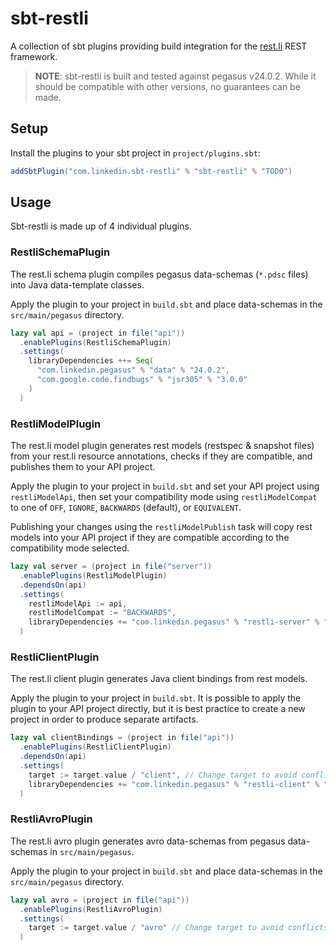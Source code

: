 # sbt-restli

A collection of sbt plugins providing build integration for the [rest.li](https://github.com/linkedin/rest.li) REST framework.

> **NOTE**: sbt-restli is built and tested against pegasus v24.0.2. While it should be compatible with other versions, no guarantees can be made.

Setup
-----

Install the plugins to your sbt project in `project/plugins.sbt`:
```scala
addSbtPlugin("com.linkedin.sbt-restli" % "sbt-restli" % "TODO")
```

Usage
-----

Sbt-restli is made up of 4 individual plugins.

### RestliSchemaPlugin

The rest.li schema plugin compiles pegasus data-schemas (`*.pdsc` files) into Java data-template classes.

Apply the plugin to your project in `build.sbt` and place data-schemas in the `src/main/pegasus` directory.

```scala
lazy val api = (project in file("api"))
  .enablePlugins(RestliSchemaPlugin)
  .settings(
    libraryDependencies ++= Seq(
      "com.linkedin.pegasus" % "data" % "24.0.2",
      "com.google.code.findbugs" % "jsr305" % "3.0.0"
    )
  )
```

### RestliModelPlugin

The rest.li model plugin generates rest models (restspec & snapshot files) from your rest.li resource annotations, checks if they are compatible, and publishes them to your API project.

Apply the plugin to your project in `build.sbt` and set your API project using `restliModelApi`, then set your compatibility mode using `restliModelCompat` to one of `OFF`, `IGNORE`, `BACKWARDS` (default), or `EQUIVALENT`. 

Publishing your changes using the `restliModelPublish` task will copy rest models into your API project if they are compatible according to the compatibility mode selected.

```scala
lazy val server = (project in file("server"))
  .enablePlugins(RestliModelPlugin)
  .dependsOn(api)
  .settings(
    restliModelApi := api,
    restliModelCompat := "BACKWARDS",
    libraryDependencies += "com.linkedin.pegasus" % "restli-server" % "24.0.2"
  )
```

### RestliClientPlugin

The rest.li client plugin generates Java client bindings from rest models.

Apply the plugin to your project in `build.sbt`. It is possible to apply the plugin to your API project directly, but it is best practice to create a new project in order to produce separate artifacts.

```scala
lazy val clientBindings = (project in file("api"))
  .enablePlugins(RestliClientPlugin)
  .dependsOn(api)
  .settings(
    target := target.value / "client", // Change target to avoid conflicts
    libraryDependencies += "com.linkedin.pegasus" % "restli-client" % "24.0.2"
  )
```

### RestliAvroPlugin

The rest.li avro plugin generates avro data-schemas from pegasus data-schemas in `src/main/pegasus`.

Apply the plugin to your project in `build.sbt` and place data-schemas in the `src/main/pegasus` directory.

```scala
lazy val avro = (project in file("api"))
  .enablePlugins(RestliAvroPlugin)
  .settings(
    target := target.value / "avro" // Change target to avoid conflicts
  )
```
